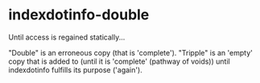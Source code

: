 # indexdotinfo-double
Until access is regained statically... 

"Double" is an erroneous copy (that is 'complete'). "Tripple" is an 'empty' copy that is added to (until it is 'complete' (pathway of voids)) until indexdotinfo fulfills its purpose ('again').
